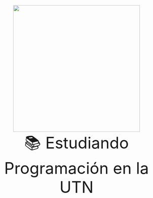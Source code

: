 <div align="center">
  <img width="400" src="https://media.giphy.com/media/2IudUHdI075HL02Pkk/giphy.gif">
  <br>
  <span style="font-size:50px;">📚 Estudiando Programación en la UTN</span>
</div>




<!--
**camilaporro/camilaporro** is a ✨ _special_ ✨ repository because its `README.md` (this file) appears on your GitHub profile.

Here are some ideas to get you started:

- 🔭 I’m currently working on ...
- 🌱 I’m currently learning ...
- 👯 I’m looking to collaborate on ...
- 🤔 I’m looking for help with ...
- 💬 Ask me about ...
- 📫 How to reach me: ...
- 😄 Pronouns: ...
- ⚡ Fun fact: ...
-->
